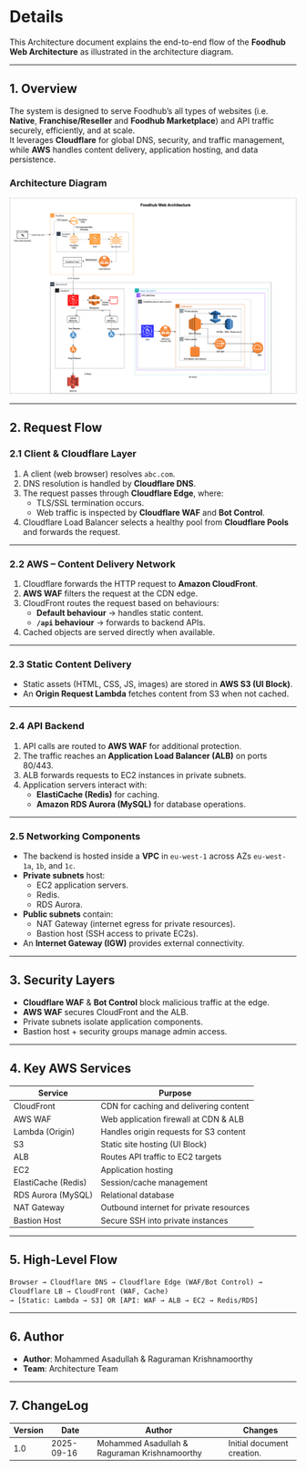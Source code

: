 # Details

This Architecture document explains the end-to-end flow of the **Foodhub Web Architecture** as illustrated in the architecture diagram.

---

## 1. Overview
The system is designed to serve Foodhub’s all types of websites (i.e. **Native**, **Franchise/Reseller** and **Foodhub Marketplace**) and API traffic securely, efficiently, and at scale.  
It leverages **Cloudflare** for global DNS, security, and traffic management, while **AWS** handles content delivery, application hosting, and data persistence.

### Architecture Diagram
![Foodhub Web Architecture](diagram.png)

---

## 2. Request Flow

### 2.1 Client & Cloudflare Layer
1. A client (web browser) resolves `abc.com`.
2. DNS resolution is handled by **Cloudflare DNS**.
3. The request passes through **Cloudflare Edge**, where:
   - TLS/SSL termination occurs.
   - Web traffic is inspected by **Cloudflare WAF** and **Bot Control**.
4. Cloudflare Load Balancer selects a healthy pool from **Cloudflare Pools** and forwards the request.

---

### 2.2 AWS – Content Delivery Network
1. Cloudflare forwards the HTTP request to **Amazon CloudFront**.
2. **AWS WAF** filters the request at the CDN edge.
3. CloudFront routes the request based on behaviours:
   - **Default behaviour** → handles static content.
   - **`/api` behaviour** → forwards to backend APIs.
4. Cached objects are served directly when available.

---

### 2.3 Static Content Delivery
- Static assets (HTML, CSS, JS, images) are stored in **AWS S3 (UI Block)**.
- An **Origin Request Lambda** fetches content from S3 when not cached.

---

### 2.4 API Backend
1. API calls are routed to **AWS WAF** for additional protection.
2. The traffic reaches an **Application Load Balancer (ALB)** on ports 80/443.
3. ALB forwards requests to EC2 instances in private subnets.
4. Application servers interact with:
   - **ElastiCache (Redis)** for caching.
   - **Amazon RDS Aurora (MySQL)** for database operations.

---

### 2.5 Networking Components
- The backend is hosted inside a **VPC** in `eu-west-1` across AZs `eu-west-1a`, `1b`, and `1c`.
- **Private subnets** host:
  - EC2 application servers.
  - Redis.
  - RDS Aurora.
- **Public subnets** contain:
  - NAT Gateway (internet egress for private resources).
  - Bastion host (SSH access to private EC2s).
- An **Internet Gateway (IGW)** provides external connectivity.

---

## 3. Security Layers
- **Cloudflare WAF** & **Bot Control** block malicious traffic at the edge.
- **AWS WAF** secures CloudFront and the ALB.
- Private subnets isolate application components.
- Bastion host + security groups manage admin access.

---

## 4. Key AWS Services
| Service             | Purpose                                  |
|--------------------|------------------------------------------|
| CloudFront         | CDN for caching and delivering content   |
| AWS WAF            | Web application firewall at CDN & ALB    |
| Lambda (Origin)    | Handles origin requests for S3 content   |
| S3                 | Static site hosting (UI Block)           |
| ALB                | Routes API traffic to EC2 targets        |
| EC2                | Application hosting                      |
| ElastiCache (Redis)| Session/cache management                 |
| RDS Aurora (MySQL) | Relational database                      |
| NAT Gateway        | Outbound internet for private resources  |
| Bastion Host       | Secure SSH into private instances        |

---

## 5. High-Level Flow

```text
Browser → Cloudflare DNS → Cloudflare Edge (WAF/Bot Control) → Cloudflare LB → CloudFront (WAF, Cache)
→ [Static: Lambda → S3] OR [API: WAF → ALB → EC2 → Redis/RDS]
```

---

## 6. Author
- **Author**: Mohammed Asadullah & Raguraman Krishnamoorthy
- **Team**: Architecture Team

---

## 7. ChangeLog
| Version | Date       | Author             | Changes                    |
|---------|------------|--------------------|----------------------------|
| 1.0     | 2025-09-16 | Mohammed Asadullah & Raguraman Krishnamoorthy | Initial document creation. |